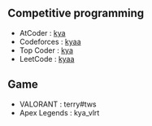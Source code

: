 ## Competitive programming
- AtCoder : [kya](https://atcoder.jp/users/kya)
- Codeforces : [kyaa](https://codeforces.com/profile/kyaa)
- Top Coder : [kya](https://www.topcoder.com/members/kya)
- LeetCode : [kyaa](https://leetcode.com/kyaa/)

## Game
- VALORANT : terry#tws
- Apex Legends : kya_vlrt